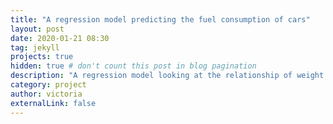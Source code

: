 ```yaml
---
title: "A regression model predicting the fuel consumption of cars"
layout: post
date: 2020-01-21 08:30
tag: jekyll
projects: true
hidden: true # don't count this post in blog pagination
description: "A regression model looking at the relationship of weight and the fuel consumption of cars"
category: project
author: victoria
externalLink: false
---
```


<object data="{{ site.url }}/assets/MTCars.pdf" width="600" height="1000" type='application/pdf'/></object>
